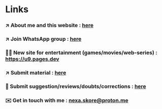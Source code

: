 # Links

### ↗️ About me and this website : [here](./links/about)

### ↗️ Join WhatsApp group : [here](https://chat.whatsapp.com/JuvHVkzVjc41ywITKe23h0)

### 🏴‍☠️ New site for entertainment (games/movies/web-series) : https://u9.pages.dev

### ↗️ Submit material : [here](https://tally.so/r/nr6d2N)

### 🤷 Submit suggestion/reviews/doubts/corrections : [here](https://tally.so/r/w48opO)

### ✉️ Get in touch with me : [nexa.skore@proton.me](mailto:nexa.skore@proton.me)
